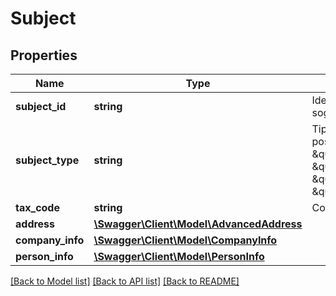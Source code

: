 # Subject

## Properties
Name | Type | Description | Notes
------------ | ------------- | ------------- | -------------
**subject_id** | **string** | Identificativo univoco Cerved del soggetto trovato | [optional] 
**subject_type** | **string** | Tipo del soggetto trovato (valori possibili:  \&quot;PERSON\&quot;, \&quot;COMPANY\&quot;, \&quot;INDIVIDUAL_COMPANY\&quot;, \&quot;FOREIGN\&quot;, \&quot;OTHER\&quot;) | [optional] 
**tax_code** | **string** | Codice Fiscale del soggetto trovato | [optional] 
**address** | [**\Swagger\Client\Model\AdvancedAddress**](AdvancedAddress.md) |  | [optional] 
**company_info** | [**\Swagger\Client\Model\CompanyInfo**](CompanyInfo.md) |  | [optional] 
**person_info** | [**\Swagger\Client\Model\PersonInfo**](PersonInfo.md) |  | [optional] 

[[Back to Model list]](../README.md#documentation-for-models) [[Back to API list]](../README.md#documentation-for-api-endpoints) [[Back to README]](../README.md)


